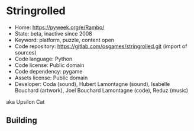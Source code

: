 # Stringrolled

- Home: https://pyweek.org/e/Rambo/
- State: beta, inactive since 2008
- Keyword: platform, puzzle, content open
- Code repository: https://gitlab.com/osgames/stringrolled.git (import of sources)
- Code language: Python
- Code license: Public domain
- Code dependency: pygame
- Assets license: Public domain
- Developer: Coda (sound), Hubert Lamontagne (sound), Isabelle Bouchard (artwork), Joel Bouchard Lamontagne (code), Reduz (music)

aka Upsilon Cat

## Building
